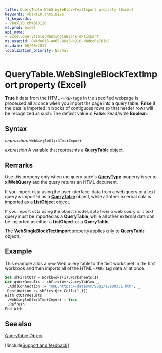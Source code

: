 ```yaml
---
title: QueryTable.WebSingleBlockTextImport property (Excel)
keywords: vbaxl10.chm518126
f1_keywords:
- vbaxl10.chm518126
ms.prod: excel
api_name:
- Excel.QueryTable.WebSingleBlockTextImport
ms.assetid: 044de013-a065-86a3-b910-d4dec0a761b8
ms.date: 06/08/2017
localization_priority: Normal
---
```



# QueryTable.WebSingleBlockTextImport property (Excel)

**True** if data from the HTML `<PRE>` tags in the specified webpage is processed all at once when you import the page into a query table. **False** if the data is imported in blocks of contiguous rows so that header rows will be recognized as such. The default value is **False**. Read/write **Boolean**.


## Syntax

_expression_. `WebSingleBlockTextImport`

_expression_ A variable that represents a **[QueryTable](Excel.QueryTable.md)** object.


## Remarks

Use this property only when the query table's  **[QueryType](Excel.QueryTable.QueryType.md)** property is set to **xlWebQuery** and the query returns an HTML document.

If you import data using the user interface, data from a web query or a text query is imported as a  **[QueryTable](Excel.QueryTable.md)** object, while all other external data is imported as a **[ListObject](Excel.ListObject.md)** object.

If you import data using the object model, data from a web query or a text query must be imported as a  **QueryTable**, while all other external data can be imported as either a **ListObject** or a **QueryTable**.

The  **WebSingleBlockTextImport** property applies only to **QueryTable** objects.


## Example

This example adds a new Web query table to the first worksheet in the first workbook and then imports all of the HTML `<PRE>` tag data all at once.


```vb
Set shFirstQtr = Workbooks(1).Worksheets(1) 
Set qtQtrResults = shFirstQtr.QueryTables _ 
 .Add(Connection := "URL;https://datasvr/98q1/19980331.htm", _ 
 Destination := shFirstQtr.Cells(1,1)) 
With qtQtrResults 
 .WebSingleBlockTextImport = True 
 .Refresh 
End With
```


## See also


[QueryTable Object](Excel.QueryTable.md)

[!include[Support and feedback](~/includes/feedback-boilerplate.md)]